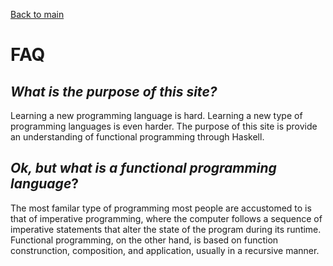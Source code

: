 [Back to main](https://jd-anabi.github.io/functional-programming/)

# **FAQ**

## *What is the purpose of this site?*
Learning a new programming language is hard. Learning a new type of programming languages is even harder. 
The purpose of this site is provide an understanding of functional programming through Haskell.

## *Ok, but what is a functional programming language*?
The most familar type of programming most people are accustomed to is that of imperative programming, where
the computer follows a sequence of imperative statements that alter the state of the program during its
runtime. Functional programming, on the other hand, is based on function construnction, composition, and 
application, usually in a recursive manner.
